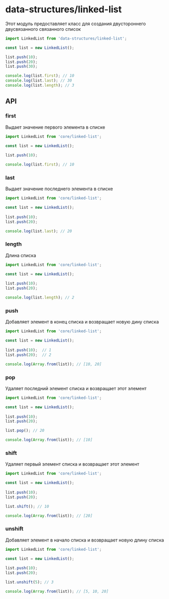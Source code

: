 # data-structures/linked-list

Этот модуль предоставляет класс для создания двустороннего двусвязанного связанного список

```js
import LinkedList from 'data-structures/linked-list';

const list = new LinkedList();

list.push(10);
list.push(20);
list.push(30);

console.log(list.first); // 10
console.log(list.last); // 30
console.log(list.length); // 3
```

## API

### first

Выдает значение первого элемента в списке

```js
import LinkedList from 'core/linked-list';

const list = new LinkedList();
  
list.push(10);

console.log(list.first); // 10
```

### last

Выдает значение последнего элемента в списке

```js
import LinkedList from 'core/linked-list';

const list = new LinkedList();
  
list.push(10);
list.push(20);

console.log(list.last); // 20
```

### length

Длина списка

```js
import LinkedList from 'core/linked-list';

const list = new LinkedList();
  
list.push(10);
list.push(20);

console.log(list.length); // 2
```

### push

Добавляет элемент в конец списка и возвращает новую дину списка

```js
import LinkedList from 'core/linked-list';

const list = new LinkedList();
  
list.push(10);  // 1
list.push(20);  // 2

console.log(Array.from(list)); // [10, 20]
```

### pop

Удаляет последний элемент списка и возвращает этот элемент

```js
import LinkedList from 'core/linked-list';

const list = new LinkedList();
  
list.push(10);
list.push(20); 

list.pop(); // 20

console.log(Array.from(list)); // [10]
```

### shift

Удаляет первый элемент списка и возвращает этот элемент

```js
import LinkedList from 'core/linked-list';

const list = new LinkedList();
  
list.push(10);
list.push(20); 

list.shift(); // 10

console.log(Array.from(list)); // [20]
```

### unshift

Добавляет элемент в начало списка и возвращает новую длину списка

```js
import LinkedList from 'core/linked-list';

const list = new LinkedList();
  
list.push(10);
list.push(20); 

list.unshift(5); // 3

console.log(Array.from(list)); // [5, 10, 20]
```
